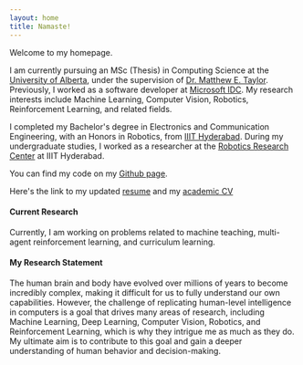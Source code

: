 ```yaml
---
layout: home
title: Namaste!
---
```


Welcome to my homepage.

I am currently pursuing an MSc (Thesis) in Computing Science at the [University of Alberta](https://www.ualberta.ca/en/index.html), under the supervision of [Dr. Matthew E. Taylor](https://drmatttaylor.net/). Previously, I worked as a software developer at [Microsoft IDC](https://www.microsoft.com/en-in/msidc/). My research interests include Machine Learning, Computer Vision, Robotics, Reinforcement Learning, and related fields.

I completed my Bachelor's degree in Electronics and Communication Engineering, with an Honors in Robotics, from [IIIT Hyderabad](https://www.iiit.ac.in/). During my undergraduate studies, I worked as a researcher at the [Robotics Research Center](https://robotics.iiit.ac.in/) at IIIT Hyderabad.

You can find my code on my [Github page](https://github.com/kharyal).


Here's the link to my updated [resume](https://kharyal.github.io//CV.pdf) and my [academic CV](https://kharyal.github.io//academic.pdf)


#### Current Research
Currently, I am working on problems related to machine teaching, multi-agent reinforcement learning, and curriculum learning.

#### My Research Statement
The human brain and body have evolved over millions of years to become incredibly complex, making it difficult for us to fully understand our own capabilities. However, the challenge of replicating human-level intelligence in computers is a goal that drives many areas of research, including Machine Learning, Deep Learning, Computer Vision, Robotics, and Reinforcement Learning, which is why they intrigue me as much as they do. My ultimate aim is to contribute to this goal and gain a deeper understanding of human behavior and decision-making.

<!--- ## Welcome to GitHub Pages
You can use the [editor on GitHub](https://github.com/roomno308/roomno308.github.io/edit/main/index.md) to maintain and preview the content for your website in Markdown files.
Whenever you commit to this repository, GitHub Pages will run [Jekyll](https://jekyllrb.com/) to rebuild the pages in your site, from the content in your Markdown files.
### Markdown
Markdown is a lightweight and easy-to-use syntax for styling your writing. It includes conventions for
```markdown
Syntax highlighted code block
# Header 1
## Header 2
### Header 3
- Bulleted
- List
1. Numbered
2. List
**Bold** and _Italic_ and `Code` text
[Link](url) and ![Image](src)
```
For more details see [GitHub Flavored Markdown](https://guides.github.com/features/mastering-markdown/).
### Jekyll Themes
Your Pages site will use the layout and styles from the Jekyll theme you have selected in your [repository settings](https://github.com/roomno308/roomno308.github.io/settings). The name of this theme is saved in the Jekyll `_config.yml` configuration file.
### Support or Contact
Having trouble with Pages? Check out our [documentation](https://docs.github.com/categories/github-pages-basics/) or [contact support](https://support.github.com/contact) and we’ll help you sort it out. -->
